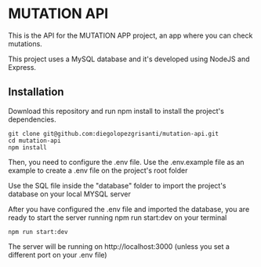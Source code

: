 # MUTATION API

This is the API for the MUTATION APP project, an app where you can check mutations.

This project uses a MySQL database and it's developed using NodeJS and Express.

## Installation

Download this repository and run npm install to install the project's dependencies.

```
git clone git@github.com:diegolopezgrisanti/mutation-api.git
cd mutation-api
npm install

```

Then, you need to configure the .env file. Use the .env.example file as an example to create a .env file on the project's root folder

Use the SQL file inside the "database" folder to import the project's database on your local MYSQL server

After you have configured the .env file and imported the database, you are ready to start the server running npm run start:dev on your terminal

```
npm run start:dev
```

The server will be running on http://localhost:3000 (unless you set a different port on your .env file)
